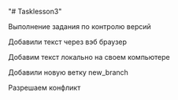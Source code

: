 "# Tasklesson3"

Выполнение задания по контролю версий

Добавили текст через вэб браузер

Добавим текст локально на своем компьютере

Добавили новую ветку new_branch

Разрешаем конфликт
